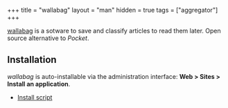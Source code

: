 +++
title = "wallabag"
layout = "man"
hidden = true
tags = ["aggregator"]
+++

[wallabag](https://wallabag.org) is a sotware to save and classify articles to read them later. Open source alternative to *Pocket*.

## Installation

*wallabag* is auto-installable via the administration interface: **Web > Sites > Install an application**.

- [Install script](https://admin.alwaysdata.com/site/application/script/10/detail/)
